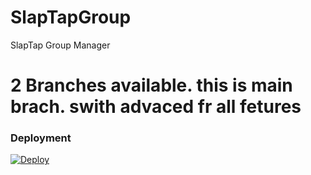 # SlapTapGroup
SlapTap Group Manager


# 2 Branches available. this is main brach. swith advaced fr all fetures

### Deployment
[![Deploy](https://www.herokucdn.com/deploy/button.svg)](https://heroku.com/deploy?template=https://github.com/TeamInfinityGO/SlapTapGroup)
